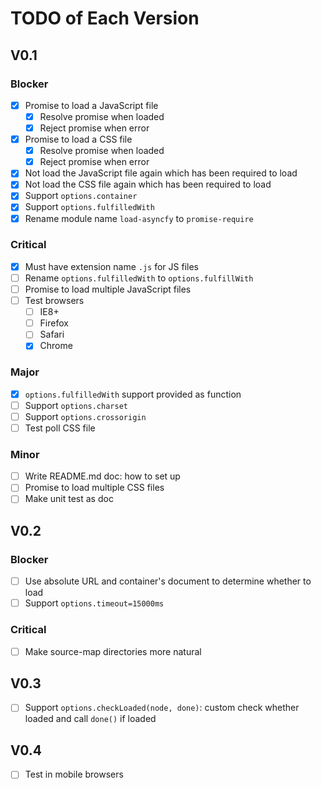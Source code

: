 # TODO of Each Version

## V0.1

### Blocker

* [x] Promise to load a JavaScript file
  * [x] Resolve promise when loaded
  * [x] Reject promise when error
* [x] Promise to load a CSS file
  * [x] Resolve promise when loaded
  * [x] Reject promise when error
* [x] Not load the JavaScript file again which has been required to load
* [x] Not load the CSS file again which has been required to load
* [x] Support `options.container`
* [x] Support `options.fulfilledWith`
* [x] Rename module name `load-asyncfy` to `promise-require`

### Critical

* [x] Must have extension name `.js` for JS files
* [ ] Rename `options.fulfilledWith` to `options.fulfillWith`
* [ ] Promise to load multiple JavaScript files
* [ ] Test browsers
  * [ ] IE8+
  * [ ] Firefox
  * [ ] Safari
  * [x] Chrome

### Major

* [x] `options.fulfilledWith` support provided as function
* [ ] Support `options.charset`
* [ ] Support `options.crossorigin`
* [ ] Test poll CSS file

### Minor

* [ ] Write README.md doc: how to set up
* [ ] Promise to load multiple CSS files
* [ ] Make unit test as doc

## V0.2

### Blocker

* [ ] Use absolute URL and container's document to determine whether to load
* [ ] Support `options.timeout=15000ms`

### Critical

* [ ] Make source-map directories more natural

## V0.3

* [ ] Support `options.checkLoaded(node, done)`: custom check whether loaded and call `done()` if loaded

## V0.4

* [ ] Test in mobile browsers
